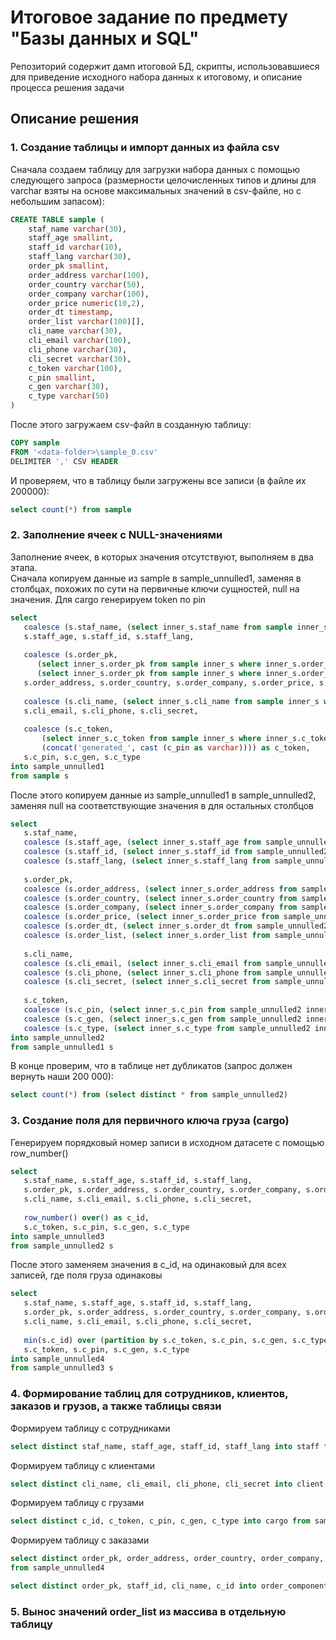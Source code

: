 # Итоговое задание по предмету "Базы данных и SQL"
Репозиторий содержит дамп итоговой БД, скрипты, использовавшиеся для приведение исходного набора данных к итоговому, и описание процесса решения задачи
## Описание решения
### 1. Создание таблицы и импорт данных из файла csv
Сначала создаем таблицу для загрузки набора данных с помощью следующего запроса (размерности целочисленных типов и длины для 
varchar взяты на основе максимальных значений в csv-файле, но с небольшим запасом):
```sql
CREATE TABLE sample (
	staf_name varchar(30),
	staff_age smallint,
	staff_id varchar(10),
	staff_lang varchar(30),
	order_pk smallint, 
	order_address varchar(100),
	order_country varchar(50),
	order_company varchar(100),
	order_price numeric(10,2),
	order_dt timestamp,
	order_list varchar(100)[],
	cli_name varchar(30),
	cli_email varchar(100),
	cli_phone varchar(30),
	cli_secret varchar(30),
	c_token varchar(100),
	c_pin smallint,
	c_gen varchar(30),
	c_type varchar(50)
)
```

После этого загружаем csv-файл в созданную таблицу:
```sql
COPY sample
FROM '<data-folder>\sample_0.csv'
DELIMITER ',' CSV HEADER
```
И проверяем, что в таблицу были загружены все записи (в файле их 200000): 
```sql
select count(*) from sample
```

### 2. Заполнение ячеек с NULL-значениями

Заполнение ячеек, в которых значения отсутствуют, выполняем в два этапа.  
Сначала копируем данные из sample в sample_unnulled1, заменяя в столбцах, похожих по сути на первичные ключи сущностей, null на значения. Для cargo генерируем token по pin
```sql
select 
   coalesce (s.staf_name, (select inner_s.staf_name from sample inner_s where inner_s.staf_name is not null and inner_s.staff_id = s.staff_id limit 1)) as staf_name, 
   s.staff_age, s.staff_id, s.staff_lang, 
   
   coalesce (s.order_pk, 
      (select inner_s.order_pk from sample inner_s where inner_s.order_pk is not null and inner_s.order_list = s.order_list limit 1), 
      (select inner_s.order_pk from sample inner_s where inner_s.order_pk is not null and inner_s.order_address = s.order_address and inner_s.order_country = s.order_country and inner_s.order_company = s.order_company limit 1)) as order_pk,
   s.order_address, s.order_country, s.order_company, s.order_price, s.order_dt, s.order_list,
   
   coalesce (s.cli_name, (select inner_s.cli_name from sample inner_s where inner_s.cli_name is not null and inner_s.cli_email = s.cli_email limit 1)) as cli_name,
   s.cli_email, s.cli_phone, s.cli_secret, 
   
   coalesce (s.c_token, 
       (select inner_s.c_token from sample inner_s where inner_s.c_token is not null and inner_s.c_pin = s.c_pin limit 1),
       (concat('generated_', cast (c_pin as varchar)))) as c_token,
   s.c_pin, s.c_gen, s.c_type
into sample_unnulled1
from sample s
```
После этого копируем данные из sample_unnulled1 в sample_unnulled2, заменяя null на соответствующие значения в для остальных столбцов
```sql
select 
   s.staf_name, 
   coalesce (s.staff_age, (select inner_s.staff_age from sample_unnulled2 inner_s where inner_s.staff_age is not null and inner_s.staf_name = s.staf_name limit 1)) as staff_age, 
   coalesce (s.staff_id, (select inner_s.staff_id from sample_unnulled2 inner_s where inner_s.staff_id is not null and inner_s.staf_name = s.staf_name limit 1)) as staff_id, 
   coalesce (s.staff_lang, (select inner_s.staff_lang from sample_unnulled2 inner_s where inner_s.staff_lang is not null and inner_s.staf_name = s.staf_name limit 1)) as staff_lang,
   
   s.order_pk, 
   coalesce (s.order_address, (select inner_s.order_address from sample_unnulled2 inner_s where inner_s.order_address is not null and inner_s.order_pk = s.order_pk limit 1)) as order_address,
   coalesce (s.order_country, (select inner_s.order_country from sample_unnulled2 inner_s where inner_s.order_country is not null and inner_s.order_pk = s.order_pk limit 1)) as order_country,
   coalesce (s.order_company, (select inner_s.order_company from sample_unnulled2 inner_s where inner_s.order_company is not null and inner_s.order_pk = s.order_pk limit 1)) as order_company,
   coalesce (s.order_price, (select inner_s.order_price from sample_unnulled2 inner_s where inner_s.order_price is not null and inner_s.order_pk = s.order_pk limit 1)) as order_price,
   coalesce (s.order_dt, (select inner_s.order_dt from sample_unnulled2 inner_s where inner_s.order_dt is not null and inner_s.order_pk = s.order_pk limit 1)) as order_dt,
   coalesce (s.order_list, (select inner_s.order_list from sample_unnulled2 inner_s where inner_s.order_list is not null and inner_s.order_pk = s.order_pk limit 1)) as order_list,
   
   s.cli_name,
   coalesce (s.cli_email, (select inner_s.cli_email from sample_unnulled2 inner_s where inner_s.cli_email is not null and inner_s.cli_name = s.cli_name limit 1)) as cli_email,
   coalesce (s.cli_phone, (select inner_s.cli_phone from sample_unnulled2 inner_s where inner_s.cli_phone is not null and inner_s.cli_name = s.cli_name limit 1)) as cli_phone,
   coalesce (s.cli_secret, (select inner_s.cli_secret from sample_unnulled2 inner_s where inner_s.cli_secret is not null and inner_s.cli_name = s.cli_name limit 1)) as cli_secret,
   
   s.c_token, 
   coalesce (s.c_pin, (select inner_s.c_pin from sample_unnulled2 inner_s where inner_s.c_pin is not null and inner_s.c_token = s.c_token limit 1)) as c_pin,
   coalesce (s.c_gen, (select inner_s.c_gen from sample_unnulled2 inner_s where inner_s.c_gen is not null and inner_s.c_token = s.c_token limit 1)) as c_gen,
   coalesce (s.c_type, (select inner_s.c_type from sample_unnulled2 inner_s where inner_s.c_type is not null and inner_s.c_token = s.c_token limit 1)) as c_type
into sample_unnulled2
from sample_unnulled1 s
```

В конце проверим, что в таблице нет дубликатов (запрос должен вернуть наши 200 000): 
```sql
select count(*) from (select distinct * from sample_unnulled2)
```

### 3. Создание поля для первичного ключа груза (cargo)
Генерируем порядковый номер записи в исходном датасете с помощью row_number()
```sql
select 
   s.staf_name, s.staff_age, s.staff_id, s.staff_lang, 
   s.order_pk, s.order_address, s.order_country, s.order_company, s.order_price, s.order_dt, s.order_list,
   s.cli_name, s.cli_email, s.cli_phone, s.cli_secret, 
      
   row_number() over() as c_id,
   s.c_token, s.c_pin, s.c_gen, s.c_type
into sample_unnulled3
from sample_unnulled2 s
```
После этого заменяем значения в c_id, на одинаковый для всех записей, где поля груза одинаковы
```sql
select 
   s.staf_name, s.staff_age, s.staff_id, s.staff_lang, 
   s.order_pk, s.order_address, s.order_country, s.order_company, s.order_price, s.order_dt, s.order_list,
   s.cli_name, s.cli_email, s.cli_phone, s.cli_secret, 
   
   min(s.c_id) over (partition by s.c_token, s.c_pin, s.c_gen, s.c_type) as c_id,
   s.c_token, s.c_pin, s.c_gen, s.c_type
into sample_unnulled4
from sample_unnulled3 s
```
### 4. Формирование таблиц для сотрудников, клиентов, заказов и грузов, а также таблицы связи
Формируем таблицу с сотрудниками
```sql
select distinct staf_name, staff_age, staff_id, staff_lang into staff from sample_unnulled4
```
Формируем таблицу с клиентами
```sql
select distinct cli_name, cli_email, cli_phone, cli_secret into client from sample_unnulled4
```
Формируем таблицу с грузами
```sql
select distinct с_id, c_token, c_pin, c_gen, c_type into cargo from sample_unnulled4
```
Формируем таблицу с заказами
```sql
select distinct order_pk, order_address, order_country, order_company, order_price, order_dt, order_list into orders
from sample_unnulled4
```

```sql
select distinct order_pk, staff_id, cli_name, c_id into order_components from sample_unnulled4
```
### 5. Вынос значений order_list из массива в отдельную таблицу
